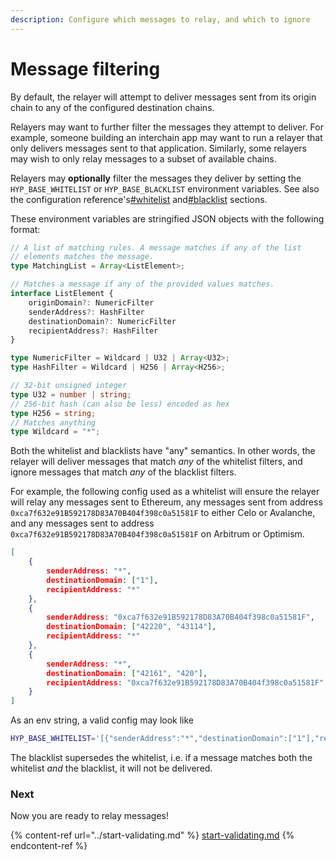 ```yaml
---
description: Configure which messages to relay, and which to ignore
---
```


# Message filtering

By default, the relayer will attempt to deliver messages sent from its origin chain to any of the configured destination chains.

Relayers may want to further filter the messages they attempt to deliver. For example, someone building an interchain app may want to run a relayer that only delivers messages sent to that application. Similarly, some relayers may wish to only relay messages to a subset of available chains.

Relayers may **optionally** filter the messages they deliver by setting the `HYP_BASE_WHITELIST` or `HYP_BASE_BLACKLIST` environment variables. See also the configuration reference's[#whitelist](../../agent-configuration/configuration-reference.md#whitelist "mention") and[#blacklist](../../agent-configuration/configuration-reference.md#blacklist "mention") sections.

These environment variables are stringified JSON objects with the following format:

```typescript
// A list of matching rules. A message matches if any of the list
// elements matches the message.
type MatchingList = Array<ListElement>;

// Matches a message if any of the provided values matches.
interface ListElement {
    originDomain?: NumericFilter
    senderAddress?: HashFilter
    destinationDomain?: NumericFilter
    recipientAddress?: HashFilter
}

type NumericFilter = Wildcard | U32 | Array<U32>;
type HashFilter = Wildcard | H256 | Array<H256>;

// 32-bit unsigned integer
type U32 = number | string;
// 256-bit hash (can also be less) encoded as hex
type H256 = string;
// Matches anything
type Wildcard = "*";
```

Both the whitelist and blacklists have "any" semantics. In other words, the relayer will deliver messages that match _any_ of the whitelist filters, and ignore messages that match _any_ of the blacklist filters.

For example, the following config used as a whitelist will ensure the relayer will relay any messages sent to Ethereum, any messages sent from address `0xca7f632e91B592178D83A70B404f398c0a51581F` to either Celo or Avalanche, and any messages sent to address `0xca7f632e91B592178D83A70B404f398c0a51581F` on Arbitrum or Optimism.

```json
[
    {
        senderAddress: "*",
        destinationDomain: ["1"],
        recipientAddress: "*"
    },
    {
        senderAddress: "0xca7f632e91B592178D83A70B404f398c0a51581F",
        destinationDomain: ["42220", "43114"],
        recipientAddress: "*"
    },
    {
        senderAddress: "*",
        destinationDomain: ["42161", "420"],
        recipientAddress: "0xca7f632e91B592178D83A70B404f398c0a51581F"
    }
]
```

As an env string, a valid config may look like&#x20;

```bash
HYP_BASE_WHITELIST='[{"senderAddress":"*","destinationDomain":["1"],"recipientAddress":"*"},{"senderAddress":"0xca7f632e91B592178D83A70B404f398c0a51581F","destinationDomain":["42220","43114"],"recipientAddress":"*"},{"senderAddress":"*","destinationDomain":["42161","420"],"recipientAddress":"0xca7f632e91B592178D83A70B404f398c0a51581F"}]'
```

The blacklist supersedes the whitelist, i.e. if a message matches both the whitelist _and_ the blacklist, it will not be delivered.

### Next

Now you are ready to relay messages!

{% content-ref url="../start-validating.md" %}
[start-validating.md](../start-validating.md)
{% endcontent-ref %}
